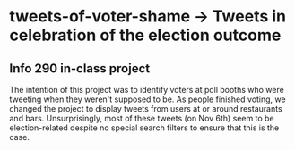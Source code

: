 tweets-of-voter-shame -> Tweets in celebration of the election outcome
====

Info 290 in-class project
---

The intention of this project was to identify voters at poll booths who were
tweeting when they weren't supposed to be. As people finished voting, we changed
the project to display tweets from users at or around restaurants and
bars. Unsurprisingly, most of these tweets (on Nov 6th) seem to be
election-related despite no special search filters to ensure that this is the
case.
